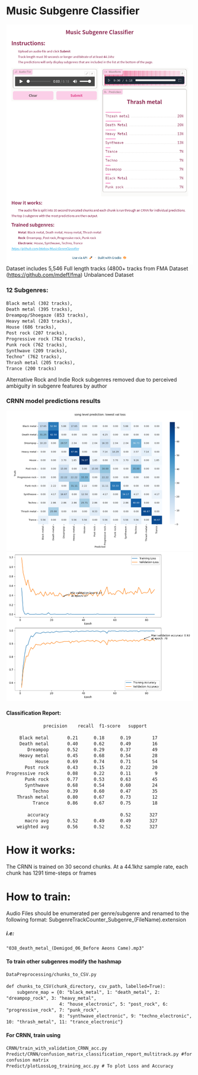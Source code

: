 # Music Subgenre Classifier
![Screenshot 2023-04-28 at 17-13-18 Music Subgenre Classifier.png](ReadMe%2FScreenshot%202023-04-28%20at%2017-13-18%20Music%20Subgenre%20Classifier.png)
Dataset includes 5,546 Full length tracks (4800+ tracks from FMA Dataset (https://github.com/mdeff/fma)
Unbalanced Dataset
### 12 Subgenres:
    Black metal (302 tracks),
    Death metal (395 tracks),
    Dreampop/Shoegaze (853 tracks),
    Heavy metal (203 tracks),
    House (686 tracks),
    Post rock (207 tracks),
    Progressive rock (762 tracks),
    Punk rock (762 tracks),
    Synthwave (209 tracks),
    Techno" (762 tracks),
    Thrash metal (205 tracks),
    Trance (200 tracks)

Alternative Rock and Indie Rock subgenres removed due to perceived ambiguity in subgenre features by author


### CRNN model predictions results
![song level prediction- lowest val loss_confusion_matrix_voting.png](CRNN%2FCRNN%2Fsong%20level%20prediction-%20lowest%20val%20loss_confusion_matrix_voting.png)
![training_log.txt_Loss.png](CRNN%2FCRNN%2Ftraining_log.txt_Loss.png)
#### Classification Report:
                  precision    recall  f1-score   support

         Black metal       0.21      0.18      0.19        17
         Death metal       0.40      0.62      0.49        16
            Dreampop       0.52      0.29      0.37        49
         Heavy metal       0.45      0.68      0.54        28
               House       0.69      0.74      0.71        54
           Post rock       0.43      0.15      0.22        20
    Progressive rock       0.08      0.22      0.11         9
           Punk rock       0.77      0.53      0.63        45
           Synthwave       0.68      0.54      0.60        24
              Techno       0.39      0.60      0.47        35
        Thrash metal       0.80      0.67      0.73        12
              Trance       0.86      0.67      0.75        18

            accuracy                           0.52       327
           macro avg       0.52      0.49      0.49       327
        weighted avg       0.56      0.52      0.52       327

# How it works:
The CRNN is trained on 30 second chunks. At a 44.1khz sample rate, each chunk has 1291 time-steps or frames  
# How to train:
Audio Files should be enumerated per genre/subgenre and renamed to the following format:
SubgenreTrackCounter_Subgenre_(FileName).extension

##### i.e: 
    "038_death_metal_(Demigod_06_Before Aeons Came).mp3"

#### To train other subgenres modify the hashmap
    DataPreprocessing/chunks_to_CSV.py

    def chunks_to_CSV(chunk_directory, csv_path, labelled=True):
        subgenre_map = {0: "black_metal", 1: "death_metal", 2: "dreampop_rock", 3: "heavy_metal",
                        4: "house_electronic", 5: "post_rock", 6: "progressive_rock", 7: "punk_rock",
                        8: "synthwave_electronic", 9: "techno_electronic", 10: "thrash_metal", 11: "trance_electronic"}


#### For CRNN, train using
    CRNN/train_with_validation_CRNN_acc.py
    Predict/CRNN/confusion_matrix_classification_report_multitrack.py #for confusion matrix
    Predict/plotLossLog_training_acc.py # To plot Loss and Accuracy